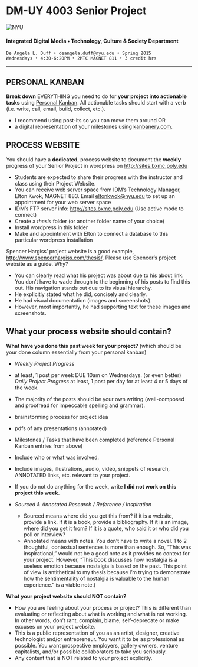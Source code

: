 # DM-UY 4003 Senior Project

![NYU](http://ws2.polishedsolid.com/de/nyu_soe_logo.png)
#### Integrated Digital Media • Technology, Culture & Society Department 

    De Angela L. Duff • deangela.duff@nyu.edu • Spring 2015 
    Wednesdays • 4:30-6:20PM • 2MTC MAGNET 811 • 3 credit hrs

---

## PERSONAL KANBAN
**Break down** EVERYTHING you need to do for **your project into actionable tasks** using <a href="http://personalkanban.com" target="_blank">Personal Kanban</a>. All actionable tasks should start with a verb (i.e. write, call, email, build, collect, etc.).
<ul>
<li>I recommend using post-its so you can move them around
OR</li>
<li>a digital representation of your milestones using <a href="http://kanbanery.com" target="_blank">kanbanery.com</a>.</li>
</ul>

## PROCESS WEBSITE

You should have a **dedicated**, process website to document the **weekly** progress of your Senior Project in wordpress on http://sites.bxmc.poly.edu
* Students are expected to share their progress with the instructor and class using
their Project Website.
* You can receive web server space from IDM’s Technology Manager, Elton Kwok, MAGNET 883. Email eltonkwok@nyu.edu to set up an appointment for your web server space
* IDM’s FTP server info: http://sites.bxmc.poly.edu (Use active mode to connect)
* Create a *thesis* folder (or another folder name of your choice)
* Install wordpress in this folder
* Make and appointment with Elton to connect a database to this particular wordpress installation

Spencer Hargiss’ project website is a good example, http://www.spencerhargiss.com/thesis/. Please use Spencer’s project website as a guide. Why?  
* You can clearly read what his project was about due to his about link. You don’t have to wade through to the beginning of his posts to find this out. His navigation stands out due to its visual hierarchy.
* He explicitly stated what he did, concisely and clearly.
* He had visual documentation (images and screenshots). 
* However, most importantly, he had supporting text for these images and screenshots.

## What your process website should contain?

**What have you done this past week for your project?**
(which should be your done column essentially from your personal kanban)
* *Weekly Project Progress* 
 * at least, 1 post per week DUE 10am on Wednesdays. 
 (or even better) *Daily Project Progress* at least, 1 post per day for at least 4 or 5 days of the week.

  * The majority of the posts should be your own writing (well-composed and proofread for impeccable spelling and grammar).
  * brainstorming process for project idea
  * pdfs of any presentations (annotated)
  * Milestones / Tasks that have been completed (reference Personal Kanban entries from above)
  * Include who or what was involved.
  * Include images, illustrations, audio, video, snippets of research, ANNOTATED links, etc. relevant to your project. 
  * If you do not do anything for the week, write **I did not work on this project this week.**

* *Sourced & Annotated Research / Reference / Inspiration* 
  * Sourced means where did you get this from? if it is a website, provide a link. If it is a book, provide a bibliography. If it is an image, where did you get it from? If it is a quote, who said it or who did you poll or interview?
  * Annotated means with notes. You don’t have to write a novel. 1 to 2 thoughtful, contextual sentences is more than enough. So, “This was inspirational,” would not be a good note as it provides no context for your project. However, “This book discusses how nostalgia is a useless emotion because nostalgia is based on the past. This point of view is antithetical to my thesis because I’m trying to demonstrate how the sentimentality of nostalgia is valuable to the human experience.” is a viable note.)


**What your project website should NOT contain?**
* How you are feeling about your process or project? This is different than evaluating or reflecting about what is working and what is not working. In other words, don’t rant, complain, blame, self-deprecate or make excuses on your project website. 
* This is a public representation of you as an artist, designer, creative technologist and/or entrepreneur. You want it to be as professional as possible. You want prospective employers, gallery owners, venture capitalists, and/or possible collaborators to take you seriously.
* Any content that is NOT related to your project explicitly.




